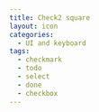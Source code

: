 ```yaml
---
title: Check2 square
layout: icon
categories:
  - UI and keyboard
tags:
  - checkmark
  - todo
  - select
  - done
  - checkbox
---
```

